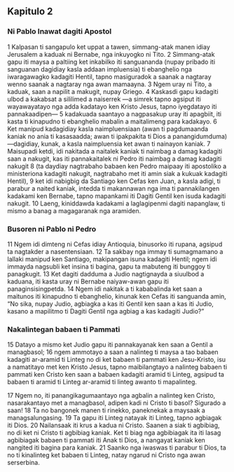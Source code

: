 Kapitulo 2
----------

### Ni Pablo Inawat dagiti Apostol

1 Kalpasan ti sangapulo ket uppat a tawen, simmang-atak manen idiay Jerusalem a kaduak ni Bernabe, nga inkuyogko ni Tito.
2 Simmang-atak gapu iti maysa a paltiing ket inkabilko iti sanguananda (nupay pribado iti sanguanan dagidiay kasla addaan impluensia) ti ebanghelio nga iwaragawagko kadagiti Hentil, tapno masiguradok a saanak a nagtaray wenno saanak a nagtaray nga awan mamaayna.
3 Ngem uray ni Tito, a kaduak, saan a napilit a makugit, nupay Griego.
4 Kaskasdi gapu kadagiti ulbod a kakabsat a sililimed a naiserrek —a simrek tapno agsiput iti wayawayatayo nga adda kadatayo ken Kristo Jesus, tapno iyegdatayo iti pannakaadipen—
5 kadakuada saantayo a nagpasakup uray iti apagbiit, iti kasta ti kinapudno ti ebanghelio mabalin a maitalimeng para kadakayo.
6 Ket manipud kadagidiay kasla naimpluensiaan (awan ti pagdumaanda kaniak no ania ti kasasaadda; awan ti ipakpakita ti Dios a panangidumduma)—dagidiay, kunak, a kasla naimpluensia ket awan ti nainayon kaniak.
7 Maisupadi ketdi, idi nakitada a naitalek kaniak ti naimbag a damag kadagiti saan a nakugit, kas iti pannakaitalek ni Pedro iti naimbag a damag kadagiti nakugit
8 (ta daydiay nagtrabaho babaen ken Pedro maipaay iti apostoliko a ministeriona kadagiti nakugit, nagtrabaho met iti amin siak a kukuak kadagiti Hentil),
9 ket idi nabigbig da Santiago ken Cefas ken Juan, a kasla adigi, ti parabur a naited kaniak, intedda ti makannawan nga ima ti pannakilangen kadakami ken Bernabe, tapno mapankami iti Dagiti Gentil ken isuda kadagiti nakugit.
10 Laeng, kiniddawda kadakami a laglagipenmi dagiti napanglaw, ti mismo a banag a magagaranak nga aramiden.

### Busoren ni Pablo ni Pedro

11 Ngem idi dimteng ni Cefas idiay Antioquia, binusorko iti rupana, agsipud ta nagtakder a nasentensiaan.
12 Ta sakbay nga immay ti sumagmamano a lallaki manipud ken Santiago, makipangan isuna kadagiti Hentil; ngem idi immayda nagsubli ket insina ti bagina, gapu ta mabuteng iti bunggoy ti panagkugit.
13 Ket dagiti dadduma a Judio nagtignayda a siuulbod a kaduana, iti kasta uray ni Bernabe naiyaw-awan gapu iti panaginsisingpetda.
14 Ngem idi nakitak a ti kababalinda ket saan a maitunos iti kinapudno ti ebanghelio, kinunak ken Cefas iti sanguanda amin, “No sika, nupay Judio, agbiagka a kas iti Gentil ken saan a kas iti Judio, kasano a mapilitmo ti Dagiti Gentil nga agbiag a kas kadagiti Judio?”

### Nakalintegan babaen ti Pammati

15 Datayo a mismo ket Judio gapu iti pannakayanak ken saan a Gentil a managbasol;
16 ngem ammotayo a saan a nalinteg ti maysa a tao babaen kadagiti ar-aramid ti Linteg no di ket babaen ti pammati ken Jesu-Kristo, isu a namatitayo met ken Kristo Jesus, tapno maibilangtayo a nalinteg babaen ti pammati ken Cristo ken saan a babaen kadagiti aramid ti Linteg, agsipud ta babaen ti aramid ti Linteg ar-aramid ti linteg awanto ti mapalinteg.

17 Ngem no, iti panangikagumaantayo nga agbalin a nalinteg ken Cristo, nasarakantayo met a managbasol, adipen kadi ni Cristo ti basol? Sigurado a saan!
18 Ta no bangonek manen ti rinekko, paneknekak a maysaak a managsalungasing.
19 Ta gapu iti Linteg natayak iti Linteg, tapno agbiagak iti Dios.
20 Nailansaak iti krus a kadua ni Cristo. Saanen a siak ti agbibiag, no di ket ni Cristo ti agbibiag kaniak. Ket ti biag nga agbibiagak ita iti lasag agbibiagak babaen ti pammati iti Anak ti Dios, a nangayat kaniak ken nangited iti bagina para kaniak.
21 Saanko nga iwaswas ti parabur ti Dios, ta no ti kinalinteg ket babaen ti Linteg, natay ngarud ni Cristo nga awan serserbina.
